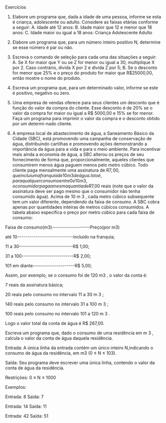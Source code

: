 Exercícios

1.  Elabore um programa que, dada a idade de uma
pessoa, informe se esta é criança, adolescente ou
adulto. Considere as faixas etárias conforme a seguir:
A.  Idade até 12 anos:
B.  Idade maior que 12 e menor que 18 anos:
C.  Idade maior ou igual a 18 anos:
Criança
Adolescente
Adulto

2.  Elabore um programa que, para um número inteiro
positivo N, determine se esse número é par ou não.

3.  Escreva o comando de seleção para cada uma das situações a
seguir:
A.  Se X for maior que Y ou se Z for menor ou igual a 30,
multiplique X por 2. Caso contrário, divida X por 2 e divida Z
por 5;
B.  Se o desconto for menor que 25% e o preço do produto for
maior que R$25000,00, então mostre o nome do produto.

4.  Escreva um programa que, para um determinado valor, informe se
este é positivo, negativo ou zero.

5.  Uma empresa de vendas oferece para seus clientes um desconto
que é função do valor da compra do cliente. Esse desconto é de
20% se o valor da compra for maior ou igual a R$ 5000,00 e 15%
se for menor. Faça um programa para imprimir o valor da compra e
o desconto obtido por um determi-nado cliente.

8.  A empresa local de abastecimento de água, a Saneamento Básico da Cidade (SBC), está promovendo uma
campanha de conservação de água, distribuindo cartilhas e promovendo ações demonstrando a importância da água
para a vida e para o meio ambiente. Para incentivar mais ainda a economia de água, a SBC alterou os preços de seu
fornecimento de forma que, proporcionalmente, aqueles clientes que consumirem menos água paguem menos pelo
metro cúbico. Todo cliente paga mensalmente uma assinatura de R$7,00, que inclui uma franquia de 10 m 3 de água.
Isto é, para qualquer consumo entre 0 e 10 m 3 , o consumidor paga a mesma quantia de R$7,00 reais (note que o
valor da assinatura deve ser pago mesmo que o consumidor não tenha consumido água). Acima de 10 m 3 , cada metro
cúbico subsequente tem um valor diferente, dependendo da faixa de consumo. A SBC cobra apenas por quantidades
inteiras de metros cúbicos consumidos. A tabela abaixo especifica o preço por metro cúbico para cada faixa de
consumo:

Faixa de consumo(m3)-------------------Preço(por m3)

até 10----------------------------incluído na franquia;

11 a 30---------------------------R$ 1,00;

31 a 100--------------------------R$ 2,00;

101 em diante---------------------R$ 5,00;

Assim, por exemplo, se o consumo foi de 120 m3 , o valor da conta é:

7 reais da assinatura básica;

20 reais pelo consumo no intervalo 11 a 30 m 3 ;

140 reais pelo consumo no intervalo 31 a 100 m 3 ;

100 reais pelo consumo no intervalo 101 a 120 m 3 .

Logo o valor total da conta de água é R$ 267,00.

Escreva um programa que, dado o consumo de uma residência em m 3 , calcula o valor da conta de água daquela
residência.


Entrada: A única linha da entrada contém um único inteiro N,indicando o consumo de água da residência, em m3 (0 ≤ N ≤ 103).

Saída: Seu programa deve escrever uma única linha, contendo o valor da conta de água da residência.

Restrições: 0 ≤ N ≤ 1000

Exemplos:

Entrada: 8 Saída: 7

Entrada: 14 Saída: 11

Entrada: 42 Saída: 51
